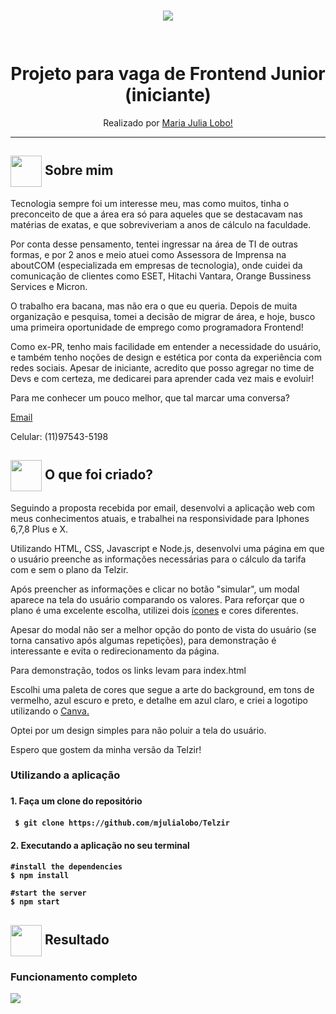 <h1 align="center">
<img src="https://github.com/mjulialobo/Telzir/blob/master/public/assets/logo.png"/>
  <br>

<br>  
<br>
Projeto para vaga de Frontend Junior (iniciante)
</h1>

<p align="center">Realizado por <a href="https://www.linkedin.com/in/mariajulialobo/"> Maria Julia Lobo! </a> </p>
<hr />


<h2> <img src= "https://cdn.onlinewebfonts.com/svg/img_256848.png" width="50px" height="50px" align="center"/> Sobre mim </h2>

<p> Tecnologia sempre foi um interesse meu, mas como muitos, tinha o preconceito de que a área era só para aqueles que se destacavam nas matérias de exatas,
e que sobreviveriam a anos de cálculo na faculdade. </p>
<P>Por conta desse pensamento, tentei ingressar na área de TI de outras formas, e por 2 anos e meio atuei como
Assessora de Imprensa na aboutCOM (especializada em empresas de tecnologia), onde cuidei da comunicação de clientes como
 ESET, Hitachi Vantara, Orange Bussiness Services e Micron.</p>

<p> O trabalho era bacana, mas não era o que eu queria. Depois de muita organização e pesquisa, tomei a decisão de migrar de área, e hoje, busco uma primeira oportunidade
de emprego como programadora Frontend!</p>

<p> Como ex-PR, tenho mais facilidade em entender a necessidade do usuário, e também tenho noções de design e estética por conta da experiência com redes sociais.
Apesar de iniciante, acredito que posso agregar no time de Devs e com certeza, me dedicarei para aprender cada vez mais e evoluir!</p>

<p> Para me conhecer um pouco melhor, que tal marcar uma conversa? </p>
<p><a href="mailto:mjulialobo23@gmail.com">Email</a></p>
<p>Celular: (11)97543-5198 </a></p>


<h2> <img src= "https://i.pinimg.com/originals/51/52/ae/5152aecf9ab2b53914e2684c8165572f.png" width="50px" height="50px" align="center"/> O que foi criado? </h2>

<p>Seguindo a proposta recebida por email, desenvolvi a aplicação web com meus conhecimentos atuais, e trabalhei na responsividade para Iphones 6,7,8 Plus e X.</p>

<p>Utilizando HTML, CSS, Javascript e Node.js, desenvolvi uma página em que o usuário preenche as informações necessárias para o cálculo da tarifa com e sem o plano da Telzir. </p>
<p> Após preencher as informações e clicar no botão "simular", um modal aparece na tela do usuário comparando os valores. Para reforçar que o plano é uma excelente escolha, utilizei dois <a href="https://www.flaticon.com/home"> ícones<a> e cores diferentes.</p>
 
<p> Apesar do modal não ser a melhor opção do ponto de vista do usuário (se torna cansativo após algumas repetições), para demonstração é interessante e evita o redirecionamento da página.<p>

<p> Para demonstração, todos os links levam para index.html </p>

<p> Escolhi uma paleta de cores que segue a arte do background, em tons de vermelho, azul escuro e preto, e detalhe em azul claro, e criei a logotipo utilizando o <a href="https://www.canva.com/"> Canva.</a></p>
<p> Optei por um design simples para não poluir a tela do usuário. </p>

<p> Espero que gostem da minha versão da Telzir! </p>

   
<h3> Utilizando a aplicação <h3>
<h4> 1. Faça um clone do repositório<h4>

```
 $ git clone https://github.com/mjulialobo/Telzir
```

<h4> 2. Executando a aplicação no seu terminal<h4>

```
#install the dependencies
$ npm install

#start the server
$ npm start

```
<h2><img src="https://image.flaticon.com/icons/png/512/110/110614.png"width="50px" height="50px" align="center"/> Resultado</h2>

<h3> Funcionamento completo </h3>
<img src="https://user-images.githubusercontent.com/65983895/87823895-9fa8db00-c84a-11ea-9af0-a09d92ef8621.gif"/>

